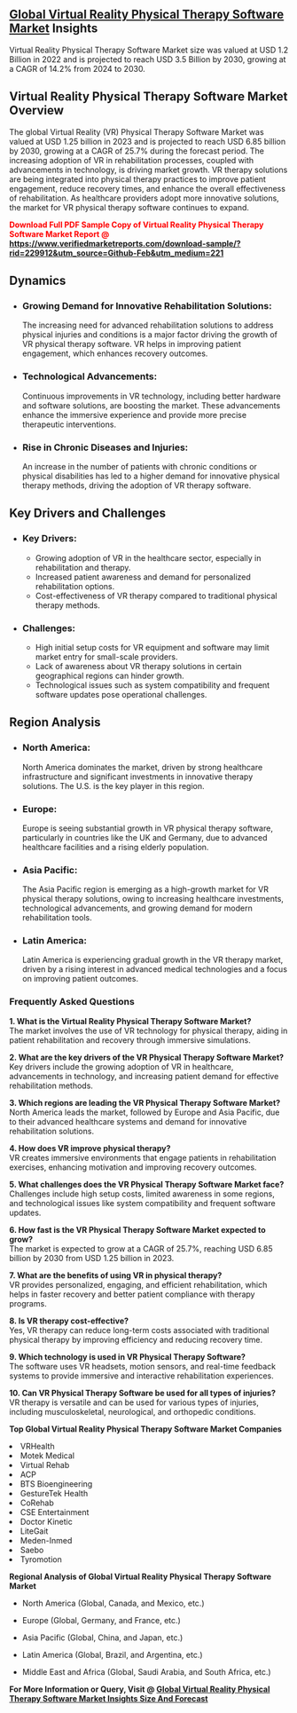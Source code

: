 <h2><a href="https://www.verifiedmarketreports.com/download-sample/?rid=229912&amp;utm_source=Github&amp;utm_medium=221" target="_blank">Global Virtual Reality Physical Therapy Software Market</a> Insights</h2><p>Virtual Reality Physical Therapy Software Market size was valued at USD 1.2 Billion in 2022 and is projected to reach USD 3.5 Billion by 2030, growing at a CAGR of 14.2% from 2024 to 2030.</p><p> <h2>Virtual Reality Physical Therapy Software Market Overview</h2> <p>The global Virtual Reality (VR) Physical Therapy Software Market was valued at USD 1.25 billion in 2023 and is projected to reach USD 6.85 billion by 2030, growing at a CAGR of 25.7% during the forecast period. The increasing adoption of VR in rehabilitation processes, coupled with advancements in technology, is driving market growth. VR therapy solutions are being integrated into physical therapy practices to improve patient engagement, reduce recovery times, and enhance the overall effectiveness of rehabilitation. As healthcare providers adopt more innovative solutions, the market for VR physical therapy software continues to expand.</p> <p><strong><p><span class=""><span style="color: #ff0000;"><strong>Download Full PDF Sample Copy of Virtual Reality Physical Therapy Software Market Report</strong> @ </span><a href="https://www.verifiedmarketreports.com/download-sample/?rid=229912&amp;utm_source=Github-Feb&amp;utm_medium=221" target="_blank">https://www.verifiedmarketreports.com/download-sample/?rid=229912&amp;utm_source=Github-Feb&amp;utm_medium=221</a></span></p></strong></p> <h2>Dynamics</h2> <ul> <li><h3>Growing Demand for Innovative Rehabilitation Solutions:</h3> The increasing need for advanced rehabilitation solutions to address physical injuries and conditions is a major factor driving the growth of VR physical therapy software. VR helps in improving patient engagement, which enhances recovery outcomes.</li> <li><h3>Technological Advancements:</h3> Continuous improvements in VR technology, including better hardware and software solutions, are boosting the market. These advancements enhance the immersive experience and provide more precise therapeutic interventions.</li> <li><h3>Rise in Chronic Diseases and Injuries:</h3> An increase in the number of patients with chronic conditions or physical disabilities has led to a higher demand for innovative physical therapy methods, driving the adoption of VR therapy software.</li> </ul> <h2>Key Drivers and Challenges</h2> <ul> <li><h3>Key Drivers:</h3> <ul> <li>Growing adoption of VR in the healthcare sector, especially in rehabilitation and therapy.</li> <li>Increased patient awareness and demand for personalized rehabilitation options.</li> <li>Cost-effectiveness of VR therapy compared to traditional physical therapy methods.</li> </ul> </li> <li><h3>Challenges:</h3> <ul> <li>High initial setup costs for VR equipment and software may limit market entry for small-scale providers.</li> <li>Lack of awareness about VR therapy solutions in certain geographical regions can hinder growth.</li> <li>Technological issues such as system compatibility and frequent software updates pose operational challenges.</li> </ul> </li> </ul> <h2>Region Analysis</h2> <ul> <li><h3>North America:</h3> North America dominates the market, driven by strong healthcare infrastructure and significant investments in innovative therapy solutions. The U.S. is the key player in this region.</li> <li><h3>Europe:</h3> Europe is seeing substantial growth in VR physical therapy software, particularly in countries like the UK and Germany, due to advanced healthcare facilities and a rising elderly population.</li> <li><h3>Asia Pacific:</h3> The Asia Pacific region is emerging as a high-growth market for VR physical therapy solutions, owing to increasing healthcare investments, technological advancements, and growing demand for modern rehabilitation tools.</li> <li><h3>Latin America:</h3> Latin America is experiencing gradual growth in the VR therapy market, driven by a rising interest in advanced medical technologies and a focus on improving patient outcomes.</li> </ul> <h3>Frequently Asked Questions</h3> <p><strong>1. What is the Virtual Reality Physical Therapy Software Market?</strong><br> The market involves the use of VR technology for physical therapy, aiding in patient rehabilitation and recovery through immersive simulations.</p> <p><strong>2. What are the key drivers of the VR Physical Therapy Software Market?</strong><br> Key drivers include the growing adoption of VR in healthcare, advancements in technology, and increasing patient demand for effective rehabilitation methods.</p> <p><strong>3. Which regions are leading the VR Physical Therapy Software Market?</strong><br> North America leads the market, followed by Europe and Asia Pacific, due to their advanced healthcare systems and demand for innovative rehabilitation solutions.</p> <p><strong>4. How does VR improve physical therapy?</strong><br> VR creates immersive environments that engage patients in rehabilitation exercises, enhancing motivation and improving recovery outcomes.</p> <p><strong>5. What challenges does the VR Physical Therapy Software Market face?</strong><br> Challenges include high setup costs, limited awareness in some regions, and technological issues like system compatibility and frequent software updates.</p> <p><strong>6. How fast is the VR Physical Therapy Software Market expected to grow?</strong><br> The market is expected to grow at a CAGR of 25.7%, reaching USD 6.85 billion by 2030 from USD 1.25 billion in 2023.</p> <p><strong>7. What are the benefits of using VR in physical therapy?</strong><br> VR provides personalized, engaging, and efficient rehabilitation, which helps in faster recovery and better patient compliance with therapy programs.</p> <p><strong>8. Is VR therapy cost-effective?</strong><br> Yes, VR therapy can reduce long-term costs associated with traditional physical therapy by improving efficiency and reducing recovery time.</p> <p><strong>9. Which technology is used in VR Physical Therapy Software?</strong><br> The software uses VR headsets, motion sensors, and real-time feedback systems to provide immersive and interactive rehabilitation experiences.</p> <p><strong>10. Can VR Physical Therapy Software be used for all types of injuries?</strong><br> VR therapy is versatile and can be used for various types of injuries, including musculoskeletal, neurological, and orthopedic conditions.</p> </p><p><strong>Top Global Virtual Reality Physical Therapy Software Market Companies</strong></p><div data-test-id=""><p><li>VRHealth</li><li> Motek Medical</li><li> Virtual Rehab</li><li> ACP</li><li> BTS Bioengineering</li><li> GestureTek Health</li><li> CoRehab</li><li> CSE Entertainment</li><li> Doctor Kinetic</li><li> LiteGait</li><li> Meden-Inmed</li><li> Saebo</li><li> Tyromotion</li></p><div><strong>Regional Analysis of&nbsp;Global Virtual Reality Physical Therapy Software Market</strong></div><ul><li dir="ltr"><p dir="ltr">North America&nbsp;(Global, Canada, and Mexico, etc.)</p></li><li dir="ltr"><p dir="ltr">Europe (Global, Germany, and France, etc.)</p></li><li dir="ltr"><p dir="ltr">Asia Pacific&nbsp;(Global, China, and Japan, etc.)</p></li><li dir="ltr"><p dir="ltr">Latin America&nbsp;(Global, Brazil, and Argentina, etc.)</p></li><li dir="ltr">Middle East and Africa&nbsp;(Global, Saudi Arabia, and South Africa, etc.)</li></ul><p><strong>For More Information or Query, Visit @&nbsp;</strong><strong><a href="https://www.verifiedmarketreports.com/product/virtual-reality-physical-therapy-software-market/?utm_source=Github&amp;utm_medium=221" target="_blank">Global Virtual Reality Physical Therapy Software Market Insights Size And Forecast</a></strong></p></div>

